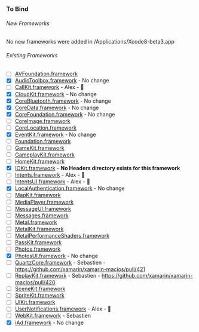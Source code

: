 ### To Bind
###### New Frameworks
No new frameworks were added in /Applications/Xcode8-beta3.app

###### Existing Frameworks
- [ ] [AVFoundation.framework](https://github.com/xamarin/xamarin-macios/wiki/AVFoundation-iOS-Beta3)
- [X] [AudioToolbox.framework](https://github.com/xamarin/xamarin-macios/wiki/AudioToolbox-iOS-Beta3) - No change
- [ ] [CallKit.framework](https://github.com/xamarin/xamarin-macios/wiki/CallKit-iOS-Beta3) - Alex - 🔨 
- [X] [CloudKit.framework](https://github.com/xamarin/xamarin-macios/wiki/CloudKit-iOS-Beta3) - No change
- [X] [CoreBluetooth.framework](https://github.com/xamarin/xamarin-macios/wiki/CoreBluetooth-iOS-Beta3) - No change
- [X] [CoreData.framework](https://github.com/xamarin/xamarin-macios/wiki/CoreData-iOS-Beta3) - No change
- [X] [CoreFoundation.framework](https://github.com/xamarin/xamarin-macios/wiki/CoreFoundation-iOS-Beta3) - No change
- [ ] [CoreImage.framework](https://github.com/xamarin/xamarin-macios/wiki/CoreImage-iOS-Beta3)
- [ ] [CoreLocation.framework](https://github.com/xamarin/xamarin-macios/wiki/CoreLocation-iOS-Beta3)
- [X] [EventKit.framework](https://github.com/xamarin/xamarin-macios/wiki/EventKit-iOS-Beta3) - No change
- [ ] [Foundation.framework](https://github.com/xamarin/xamarin-macios/wiki/Foundation-iOS-Beta3)
- [ ] [GameKit.framework](https://github.com/xamarin/xamarin-macios/wiki/GameKit-iOS-Beta3)
- [ ] [GameplayKit.framework](https://github.com/xamarin/xamarin-macios/wiki/GameplayKit-iOS-Beta3)
- [ ] [HomeKit.framework](https://github.com/xamarin/xamarin-macios/wiki/HomeKit-iOS-Beta3)
- [X] [IOKit.framework](https://github.com/xamarin/xamarin-macios/wiki/IOKit-iOS-Beta3) - **No Headers directory exists for this framework**
- [ ] [Intents.framework](https://github.com/xamarin/xamarin-macios/wiki/Intents-iOS-Beta3) - Alex - 🔨
- [ ] [IntentsUI.framework](https://github.com/xamarin/xamarin-macios/wiki/IntentsUI-iOS-Beta3) - Alex - 🔨
- [X] [LocalAuthentication.framework](https://github.com/xamarin/xamarin-macios/wiki/LocalAuthentication-iOS-Beta3) - No change
- [ ] [MapKit.framework](https://github.com/xamarin/xamarin-macios/wiki/MapKit-iOS-Beta3)
- [ ] [MediaPlayer.framework](https://github.com/xamarin/xamarin-macios/wiki/MediaPlayer-iOS-Beta3)
- [ ] [MessageUI.framework](https://github.com/xamarin/xamarin-macios/wiki/MessageUI-iOS-Beta3)
- [ ] [Messages.framework](https://github.com/xamarin/xamarin-macios/wiki/Messages-iOS-Beta3)
- [ ] [Metal.framework](https://github.com/xamarin/xamarin-macios/wiki/Metal-iOS-Beta3)
- [ ] [MetalKit.framework](https://github.com/xamarin/xamarin-macios/wiki/MetalKit-iOS-Beta3)
- [ ] [MetalPerformanceShaders.framework](https://github.com/xamarin/xamarin-macios/wiki/MetalPerformanceShaders-iOS-Beta3)
- [ ] [PassKit.framework](https://github.com/xamarin/xamarin-macios/wiki/PassKit-iOS-Beta3)
- [ ] [Photos.framework](https://github.com/xamarin/xamarin-macios/wiki/Photos-iOS-Beta3)
- [X] [PhotosUI.framework](https://github.com/xamarin/xamarin-macios/wiki/PhotosUI-iOS-Beta3) - No change
- [ ] [QuartzCore.framework](https://github.com/xamarin/xamarin-macios/wiki/QuartzCore-iOS-Beta3) - Sebastien - https://github.com/xamarin/xamarin-macios/pull/421
- [ ] [ReplayKit.framework](https://github.com/xamarin/xamarin-macios/wiki/ReplayKit-iOS-Beta3) - Sebastien - https://github.com/xamarin/xamarin-macios/pull/420
- [ ] [SceneKit.framework](https://github.com/xamarin/xamarin-macios/wiki/SceneKit-iOS-Beta3)
- [ ] [SpriteKit.framework](https://github.com/xamarin/xamarin-macios/wiki/SpriteKit-iOS-Beta3)
- [ ] [UIKit.framework](https://github.com/xamarin/xamarin-macios/wiki/UIKit-iOS-Beta3)
- [ ] [UserNotifications.framework](https://github.com/xamarin/xamarin-macios/wiki/UserNotifications-iOS-Beta3) - Alex - 🔨
- [ ] [WebKit.framework](https://github.com/xamarin/xamarin-macios/wiki/WebKit-iOS-Beta3) - Sebastien
- [X] [iAd.framework](https://github.com/xamarin/xamarin-macios/wiki/iAd-iOS-Beta3) - No change